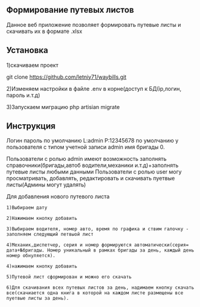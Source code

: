 
## Формирование путевых листов

Данное веб приложение позволяет формировать путевые листы и скачивать их в формате .xlsx

## Установка

1)скачиваем проект

git clone https://github.com/letniy71/waybills.git

2)Изменяем настройки в файле .env в корне(доступ к БД(ip,логин, пароль и.т.д)

3)Запускаем миграцию php artisian migrate

## Инструкция

Логин пароль по умолчанию L:admin P:12345678
по умолчанию у пользователя с типом учетной записи admin имя бригады 0.

Пользователи с ролью admin имеют возможность заполнять справочники(бригады,автоб водители,механики и.т.д)+заполнять путевые листы любыми данными
Пользователи с ролью user могу просматривать, добавлять, редактировать и скачивать пуетвые листы(Админы могут удалять)

Для добавления нового путевого листа

	1)Выбираем дату

	2)Нажимаем кнопку добавить

	3)Выбираем водителя, номер авто, время по графика и ствим галочку - заполняем следующий петвыой лист

	4)Механик,диспетчер, серия и номер формируются автоматически(серия= дата+№бригады. Номер уникальный в рамках бригады за день, каждый день номер обнуляется). 

	4)нажимаем кнопку добавить

	5)Путевой лист сформирован и можно его скачать

	6)Для скачивания всех путевых листов за день, надимаем кнопку скачать все(скачиается одна книга в которой на каждом листе размещены все пуетвые листы за день).




